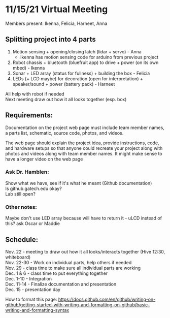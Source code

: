 # 11/15/21 Virtual Meeting

Members present: Ikenna, Felicia, Harneet, Anna

## Splitting project into 4 parts
1. Motion sensing + opening/closing latch (lidar + servo) - Anna
    - Ikenna has motion sensing code for arduino from previous project
2. Robot chassis + bluetooth (bluefruit app) to drive + power (on its own mbed) - Ikenna
3. Sonar + LED array (status for fullness) + building the box - Felicia
4. LEDs (+ LCD maybe) for decoration (open for interpretation) + speaker/sound + power (battery pack) - Harneet

All help with robot if needed  
Next meeting draw out how it all looks together (esp. box)

## Requirements:
Documentation on the project web page must include team member names, a parts list, schematic, source code, photos, and videos.  

The web page should explain the project idea, provide instructions, code, and hardware setups so that anyone could recreate your project along with photos and videos along with team member names. It might make sense to have a longer video on the web page 

### Ask Dr. Hamblen:
Show what we have, see if it's what he meant (Github documentation)  
Is github.gatech.edu okay?  
Lab still open?

### Other notes:
Maybe don't use LED array because will have to return it - uLCD instead of this? ask Oscar or Maddie

## Schedule:
Nov. 22 - meeting to draw out how it all looks/interacts together (Hive 12:30, whiteboard)  
Nov. 22-30 - Work on individual parts, help others if needed  
Nov. 29 - class time to make sure all individual parts are working  
Dec. 1 & 6 - class time to put everything together  
Dec. 1-10 - Integration  
Dec. 11-14 - Finalize documentation and presentation  
Dec. 15 - presentation day  
  
How to format this page: https://docs.github.com/en/github/writing-on-github/getting-started-with-writing-and-formatting-on-github/basic-writing-and-formatting-syntax
